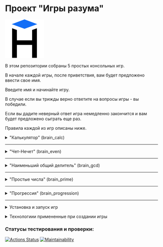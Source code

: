 # Проект "Игры разума"

[![Hexlet Ltd. logo](https://raw.githubusercontent.com/Hexlet/assets/master/images/hexlet_logo128.png)](https://ru.hexlet.io/?utm_source=github&utm_medium=link&utm_campaign=ru-test-assignments)
<p>В этом репозитории собраны 5 простых консольных игр.</p> 
<p>В начале каждой игры, после приветствия, вам будет предложено ввести свое имя.</p>
<p>Введите имя и начинайте игру.</br>
<p>В случае если вы трижды верно ответите на вопросы игры - вы победили.</p> 
<p>Если вы дадите неверный ответ игра немедленно закончится и вам будет предложено сыграть еще раз.</p>
<p>Правила каждой из игр описаны ниже.</p>

<details>
 <summary>"Калькулятор" (brain_calc)</summary>
 <br>Для запуска игры наберите brain-calc и нажмите клавишу "ENTER".</br>
 <br>Так же игру можно запустить с помощью команды "make calc".</br>
 <br>Программа предлагает вам решить простое выражение. Наберите ваш ответ на клавиатуре и нажмите клавишу "ENTER".</br>
<p></p>
 <details>
    <summary>Пример успешной игры "Калькулятор: </summary>
    <p></p>
  
  [![brai-calc_victory](https://asciinema.org/a/KbrZvlJ0gAff8399X60H1NjuG.svg)](https://asciinema.org/a/KbrZvlJ0gAff8399X60H1NjuG)
 </details>
</details>
<hr></hr>

<details>
 <summary>"Чет-Нечет" (brain_even)</summary>
 <br>Для запуска игры наберите brain-even и нажмите клавишу "ENTER".</br>
 <br>Так же игру можно запустить с помощью команды "make even".</br>
 <br>Программа предлагает определить, является ли предлагаемое число четным, если вы считаете, что число четное наберите "yes", если нечетным, наберите "no".</br> 
 <br>После того как вы наберете на клавиатуре ваш ответ нажмите клавишу "ENTER".</br>
<p></p>
 <details>
 <summary>Пример успешной игры: </summary>
  
  [![brai-calc_victory](https://asciinema.org/a/KbrZvlJ0gAff8399X60H1NjuG.svg)](https://asciinema.org/a/KbrZvlJ0gAff8399X60H1NjuG)
 </details>
</details>
<hr></hr>
 
 <details>
 <summary>"Наименьший общий делитель" (brain_gcd)</summary>
  <br>Для запуска игры наберите brain-gcd и нажмите клавишу "ENTER".</br>
  <br>Так же игру можно запустить с помощью команды "make gcd".</br>
  <br>Программа предлагает определить наименьший общий делитель двух чисел. Найденное решение наберите на клавиатуре и нажмите клавишу "ENTER".</br>
<p></p>
 <details>
 <summary>Пример успешной игры: </summary>
  
 [![brain-gcd_victory](https://asciinema.org/a/2USkyJzQhILvKUodeYNLr2zZ8.svg)](https://asciinema.org/a/2USkyJzQhILvKUodeYNLr2zZ8)
 </details>
</details>
<hr></hr>

<details>
 <summary>"Простые числа" (brain_prime)</summary>
 <br>Для запуска игры наберите brain-prime и нажмите клавишу "ENTER".</br>
 <br>Так же игру можно запустить с помощью команды "make prime".</br>
 <br>Программа предлагает определить является ли предоставленное число простым, т.е делящимся без остатка только на себя или на 1, если вы считаете, что число простое,</br>
 <br>то наберите "yes" если число не является простым, наберите "no".</br>
 <p></p>
 <details>
 <summary>Пример успешной игры: </summary>
  
 [![brain-prime_victory](https://asciinema.org/a/JIZl2ajtPiOpZ0gU0UQIBntFn.svg)](https://asciinema.org/a/JIZl2ajtPiOpZ0gU0UQIBntFn)
 </details>
</details>
<hr></hr>

<details>
 <summary>"Прогрессия" (brain_progression)</summary>
 <br>Для запуска игры наберите brain-progression и нажмите клавишу "ENTER".</br>
 <br>Так же игру можно запустить с помощью команды "make progression".</br>
 <br>Программа выводит на экран последовательность чисел, являющихся арифметической прогрессией. В последовательности в произвольном месте,</br>
 пропущено число, вам предстоит найти это число и набрать его на клавиатуре, затем нажмите клавишу "ENTER".</br>
<p></p>
 <details>
 <summary>Пример успешной игры: </summary>
  
 [![brain-progression_victory](https://asciinema.org/a/ybRHleJe8rt0RJ5gjHUEdLVWd.svg)](https://asciinema.org/a/ybRHleJe8rt0RJ5gjHUEdLVWd)
 </details>
</details>
<hr></hr>
<p></p>
<p></p>

<details>
 <summary><h>Установка и запуск игр</h></summary>
  <br>После того как вы получили дистрибутив на свой компьютер выполните установку игр:</br>
  <br>Войдите в директорию /python-project-49</br>
  <br>Наберите на клавиатуре make build и нажмите клавишу "ENTER".</br>
  <br>Наберите на клавиатуре make package-install и нажмите клавишу "ENTER".</br>
  <br>Наберите на клавиатуре make install и нажмите клавишу "ENTER".</br>
  <br>Можете начинать игру!</br>
</details>

<p></p>
<p></p>

<details>
 <summary>Технологиии примененные при создании игры</summary>
  <br>Игра написана на языке программирования Python (version 3.10.12)</br>
  <br>Проверка кода выполнена с помощью ruff (version 0.8.2) </br> 
  <br>Сборка пакета выполнена с помощью Poetry (version 1.8.3)</br>
</details>



  ### Статусы тестирования и проверки:
[![Actions Status](https://github.com/epolval/python-project-49/actions/workflows/hexlet-check.yml/badge.svg)](https://github.com/epolval/python-project-49/actions)
[![Maintainability](https://api.codeclimate.com/v1/badges/6d09c7fb21da73098770/maintainability)](https://codeclimate.com/github/epolval/python-project-49/maintainability)

